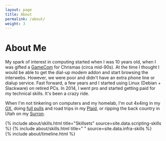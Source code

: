 ```yaml
---
layout: page
title: About
permalink: /about/
weight: 3
---
```


# **About Me**

My spark of interest in computing started when I was 10 years old, when I was gifted a [GameCom](https://en.wikipedia.org/wiki/Game.com) for Chrismas (circa mid-90s). At the time I thought I would be able to get the dial-up modem addon and start browsing the interwebs. However, we were poor and didn't have an extra phone line or dialup service. Fast forward, a few years and I started using Linux (Debian + Slackware) on retired PCs. In 2014, I went pro and started getting paid for my technical skills. It's been a crazy ride.

When I'm not tinkering on computers and my homelab, I'm out 4x4ing in my [GX](https://www.caranddriver.com/lexus/gx/specs/2017/lexus_gx_lexus-gx460_2017), doing [full pulls](https://www.youtube.com/watch?v=rQcav-3UblQ) and road trips in my [Plaid](https://cars.usnews.com/cars-trucks/advice/tesla-model-s-plaid-profile), or ripping the back country in Utah on my [Surron](https://sur-ronusa.com/sur-ron-light-bee/).

<div class="row">
{% include about/skills.html title="Skillsets" source=site.data.scripting-skills %}
{% include about/skills.html title="&nbsp;" source=site.data.infra-skills %}
</div>

<div class="row">
{% include about/timeline.html %}
</div>
